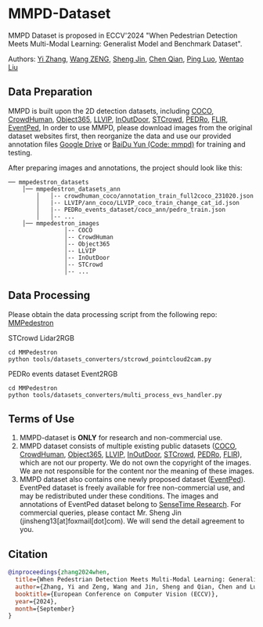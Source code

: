 # MMPD-Dataset
MMPD Dataset is proposed in ECCV'2024 "When Pedestrian Detection Meets Multi-Modal Learning: Generalist Model and Benchmark Dataset".

Authors: [Yi Zhang](https://scholar.google.com/citations?hl=en&user=hzR7V5AAAAAJ), [Wang ZENG](https://scholar.google.com/citations?user=u_RNsOUAAAAJ&hl=en), [Sheng Jin](https://scholar.google.com/citations?user=wrNd--oAAAAJ&hl=en), [Chen Qian](https://scholar.google.com/citations?user=AerkT0YAAAAJ&hl=en), [Ping Luo](https://scholar.google.com/citations?user=aXdjxb4AAAAJ&hl=en), [Wentao Liu](https://scholar.google.com/citations?user=KZn9NWEAAAAJ&hl=en)

## Data Preparation

MMPD is built upon the 2D detection datasets, including
[COCO](http://cocodataset.org/),
[CrowdHuman](https://www.crowdhuman.org/),
[Object365](https://www.objects365.org/overview.html),
[LLVIP](https://bupt-ai-cz.github.io/LLVIP/),
[InOutDoor](http://adaptivefusion.cs.uni-freiburg.de/),
[STCrowd](https://github.com/4DVLab/STCrowd),
[PEDRo](https://github.com/SSIGPRO/PEDRo-Event-Based-Dataset),
[FLIR](https://adas-dataset-v2.flirconservator.com/#downloadguide),
[EventPed](https://drive.google.com/drive/folders/1tLACb8OIeHQTFQDUySbbVwBQcHplAr_J),
In order to use MMPD, please download images from the original dataset websites first,
then reorganize the data and use our provided annotation files 
[Google Drive](https://drive.google.com/file/d/1ly5j181GMpP9Rkx0weFamh7CqElL9FXh/view?usp=sharing) or [BaiDu Yun (Code: mmpd)](https://pan.baidu.com/s/1O4Hm44eBvwMflqizLlGUrQ) for training and testing.


After preparing images and annotations, the project should look like this:

```text
── mmpedestron_datasets
    │── mmpedestron_datasets_ann
        │   │-- crowdhuman_coco/annotation_train_full2coco_231020.json
        │   |-- LLVIP/ann_coco/LLVIP_coco_train_change_cat_id.json
        │   |-- PEDRo_events_dataset/coco_ann/pedro_train.json
        │   │-- ...
    │── mmpedestron_images
                │-- COCO
                │-- CrowdHuman
                │-- Object365
                │-- LLVIP
                │-- InOutDoor
                │-- STCrowd
                │-- ...
```
## Data Processing

Please obtain the data processing script from the following repo: [MMPedestron](https://github.com/BubblyYi/MMPedestron)

STCrowd Lidar2RGB
```shell
cd MMPedestron
python tools/datasets_converters/stcrowd_pointcloud2cam.py
```

PEDRo events dataset Event2RGB
```shell
cd MMPedestron
python tools/datasets_converters/multi_process_evs_handler.py
```

## Terms of Use

1. MMPD-dataset is **ONLY** for research and non-commercial use.
2. MMPD dataset consists of multiple existing public datasets ([COCO](http://cocodataset.org/), [CrowdHuman](https://www.crowdhuman.org/), [Object365](https://www.objects365.org/overview.html), [LLVIP](https://bupt-ai-cz.github.io/LLVIP/), [InOutDoor](http://adaptivefusion.cs.uni-freiburg.de/), [STCrowd](https://github.com/4DVLab/STCrowd), [PEDRo](https://github.com/SSIGPRO/PEDRo-Event-Based-Dataset), [FLIR](https://adas-dataset-v2.flirconservator.com/#downloadguide)), which are not our property. We do not own the copyright of the images. We are not responsible for the content nor the meaning of these images. 
3. MMPD dataset also contains one newly proposed dataset ([EventPed](https://drive.google.com/drive/folders/1tLACb8OIeHQTFQDUySbbVwBQcHplAr_J)). EventPed dataset is freely available for free non-commercial use, and may be redistributed under these conditions. The images and annotations of EventPed dataset belong to [SenseTime Research](https://www.sensetime.com). For commercial queries, please contact Mr. Sheng Jin (jinsheng13[at]foxmail[dot]com). We will send the detail agreement to you.


## Citation
```bibtex
@inproceedings{zhang2024when,
  title={When Pedestrian Detection Meets Multi-Modal Learning: Generalist Model and Benchmark Dataset},
  author={Zhang, Yi and Zeng, Wang and Jin, Sheng and Qian, Chen and Luo, Ping and Liu, Wentao},
  booktitle={European Conference on Computer Vision (ECCV)},
  year={2024},
  month={September}
}
```
